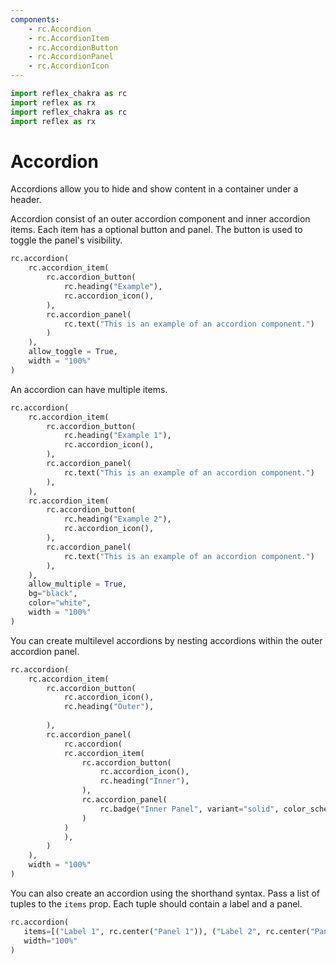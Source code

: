 ```yaml
---
components:
    - rc.Accordion
    - rc.AccordionItem
    - rc.AccordionButton
    - rc.AccordionPanel
    - rc.AccordionIcon
---
```


```python exec
import reflex_chakra as rc
import reflex as rx
import reflex_chakra as rc
import reflex as rx
```

# Accordion

Accordions allow you to hide and show content in a container under a header.

Accordion consist of an outer accordion component and inner accordion items.
Each item has a optional button and panel. The button is used to toggle the panel's visibility.

```python demo
rc.accordion(
    rc.accordion_item(
        rc.accordion_button(
            rc.heading("Example"),
            rc.accordion_icon(),
        ),
        rc.accordion_panel(
            rc.text("This is an example of an accordion component.")
        )
    ),
    allow_toggle = True,
    width = "100%"
)
```

An accordion can have multiple items.

```python demo
rc.accordion(
    rc.accordion_item(
        rc.accordion_button(
            rc.heading("Example 1"),
            rc.accordion_icon(),
        ),
        rc.accordion_panel(
            rc.text("This is an example of an accordion component.")
        ),
    ),
    rc.accordion_item(
        rc.accordion_button(
            rc.heading("Example 2"),
            rc.accordion_icon(),
        ),
        rc.accordion_panel(
            rc.text("This is an example of an accordion component.")
        ),
    ),
    allow_multiple = True,
    bg="black",
    color="white",
    width = "100%"
)
```

You can create multilevel accordions by nesting accordions within the outer accordion panel.

```python demo
rc.accordion(
    rc.accordion_item(
        rc.accordion_button(
            rc.accordion_icon(),
            rc.heading("Outer"),
            
        ),
        rc.accordion_panel(
            rc.accordion(
            rc.accordion_item(
                rc.accordion_button(
                    rc.accordion_icon(),
                    rc.heading("Inner"),    
                ),
                rc.accordion_panel(
                    rc.badge("Inner Panel", variant="solid", color_scheme="green"),
                )
            )
            ),
        )  
    ),
    width = "100%"
)
```

You can also create an accordion using the shorthand syntax.
Pass a list of tuples to the `items` prop.
Each tuple should contain a label and a panel.

```python demo
rc.accordion(
   items=[("Label 1", rc.center("Panel 1")), ("Label 2", rc.center("Panel 2"))],
   width="100%"
)
```
